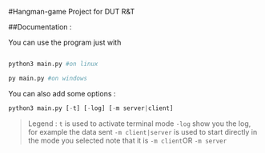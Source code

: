 #Hangman-game
Project for DUT R&T

##Documentation :

You can use the program just with
```python

python3 main.py #on linux

py main.py #on windows
```

You can also add some options :
```python
python3 main.py [-t] [-log] [-m server|client]
```
> Legend :
> `t` is used to activate terminal mode
> `-log` show you the log, for example the data sent
> `-m client|server` is used to start directly in the mode you selected
> note that it is `-m client`OR `-m server`
